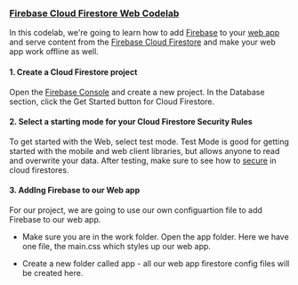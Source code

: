 ### [Firebase Cloud Firestore Web Codelab](https://pwafire.org/developer/codelabs/firestore-for-web)
In this codelab, we're going to learn how to add [Firebase](https://firebase.google.com/docs/) to your [web app](https://pwafire.org/developer/codelabs/pwafire/) and serve content from the [Firebase Cloud Firestore](https://firebase.google.com/docs/firestore/) and make your web app work offline as well.


#### 1. Create a Cloud Firestore project
Open the [Firebase Console](https://console.firebase.google.com/) and create a new project. In the Database section, click the Get Started button for Cloud Firestore.

#### 2. Select a starting mode for your Cloud Firestore Security Rules
To get started with the Web, select test mode. Test Mode is good for getting started with the mobile and web client libraries, but allows anyone to read and overwrite your data. After testing, make sure to see how to [secure](https://firebase.google.com/docs/firestore/quickstart?authuser=0#secure_your_data) in cloud firestores.

#### 3. AddIng Firebase to our Web app
For our project, we are going to use our own configuartion file to add Firebase to our web app. 

- Make sure you are in the work folder. Open the app folder. Here we have one file, the main.css which styles up our web app.

- Create a new folder called app - all our web app firestore config files will be created here.
